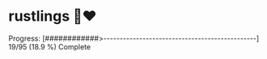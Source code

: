 # rustlings 🦀❤️

Progress: [############>-----------------------------------------------] 19/95 (18.9 %) Complete